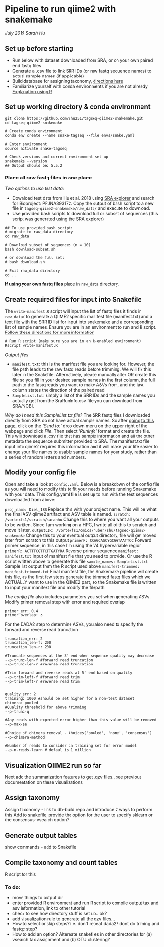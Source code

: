 # Pipeline to run qiime2 with snakemake
_July 2019_
_Sarah Hu_

## Set up before starting
* Run below with dataset downloaded from SRA, or on your own paired end fastq files
* Generate a .csv file to link SRR IDs (or raw fastq sequence names) to actual sample names (if applicable)
* Build database for assigning taxonomy, [directions here](https://github.com/shu251/db-build-microeuks)
* Familiarize yourself with conda environments if you are not already [Explanation using R](https://alexanderlabwhoi.github.io/post/anaconda-r-sarah/)

## Set up working directory & conda environment
```
git clone https://github.com/shu251/tagseq-qiime2-snakemake.git
cd tagseq-qiime2-snakemake

# Create conda environment
conda env create --name snake-tagseq --file envs/snake.yaml 

# Enter environment
source activate snake-tagseq

# Check versions and correct environment set up
snakemake --version
## Output should be: 5.5.2
```

### Place all raw fastq files in one place

_Two options to use test data_:
* Download test data from Hu et al. 2018 using [SRA explorer](https://ewels.github.io/sra-explorer/) and search for Bioproject: PRJNA393172. Copy the output of bash script to a new file in ```tagseq-qiime2-snakemake/raw_data/``` and execute to download.
* Use provided bash scripts to download full or subset of sequences (this script was generated using the SRA explorer)

```
## To use provided bash script:
# migrate to raw_data directory
cd raw_data

# Download subset of sequences (n = 10)
bash download-subset.sh

# or download the full set:
# bash download.sh

# Exit raw_data directory
cd ..
```

**If using your own fastq files** place in ```raw_data``` directory.

## Create required files for input into Snakefile
The ```write-manifest.R``` script will input the list of fastq files it finds in ```raw_data/``` to generate a QIIME2 specific manifest file (manifest.txt) and a text file with the SRR ID list for input into snakemake and a corresponding list of sample names. Ensure you are in an environment to run and R script. [Follow these directions for more information](https://alexanderlabwhoi.github.io/post/anaconda-r-sarah/)
```
# Run R script (make sure you are in an R-enabled environment)
Rscript write-manifest.R
```
_Output files_  
* ```manifest.txt```: this is the manifest file you are looking for. However, the file path leads to the raw fastq reads before trimming. We will fix this later in the Snakefile. Alternatively, please manually alter OR create this file so you fill in your desired sample names in the first column, the full path to the fastq reads you want to make ASVs from, and the last column states the direction of the paired read
* ```SampleList.txt```: simply a list of the SRR IDs and the sample names you actually get from the SraRunInfo.csv file you can download from SRA/NCBI.

_Why do I need this SampleList.txt file?_ The SRR fastq files I downloaded directly from SRA do not have actual sample names. So after [going to this page](https://www.ncbi.nlm.nih.gov/sra/?term=PRJNA393172), click on the *'Send to:'* drop down menu on the upper right of the webpage and click *File*. Then select *'RunInfo'* format and create the file. This will download a .csv file that has sample information and all the other metadata the sequence submitter provided to SRA. The manifest.txt file input into qiime2 requires this information and it will make your life easier to change your file names to usable sample names for your study, rather than a series of random letters and numbers.


## Modify your config file
Open and take a look at ```config.yaml```. Below is a breakdown of the config file as you will need to modify this to fit your needs before running Snakemake with your data. 
This config.yaml file is set up to run with the test sequences downloaded from above:

```proj_name: Diel_18S``` Replace this with your project name. This will be what the final ASV qiime2 artifact and ASV table is named.
```scratch:  /vortexfs1/scratch/sarahhu``` Change this to where you want all your outputs to be written. Since I am working on a HPC, I write all of this to scratch and move it later.
```outputDIR: /vortexfs1/omics/huber/shu/tagseq-qiime2-snakemake``` Change this to your eventual output directory, file will get moved later from scratch to this output
```primerF: CCAGCASCYGCGGTAATTCC``` Forward primer sequence, in this case I'm using the V4 hypervariable region
```primerR: ACTTTCGTTCTTGATYRA``` Reverse primer sequence
```manifest: manifest.txt``` Input of manifest file that you need to provide. Or use the R script written above to generate this file
```sample_names: SampleList.txt``` Sample list output from the R script used above
```manifest-trimmed: manifest-trimmed.txt``` Final manifest file, the Snakemake pipeline will create this file, as the first few steps generate the trimmed fastq files which we ACTUALLY want to use in the QIIME2 part, so the Snakemake file is written to input your manifest file and modify the filepath

_The config file_ also includes parameters you set when generating ASVs.
Modify primer removal step with error and required overlap
```
primer_err: 0.4
primer_overlap: 3
```

For the DADA2 step to determine ASVs, you also need to specify the forward and reverse read truncation
```
truncation_err: 2
truncation_len-f: 200
truncation_len-r: 200

#Truncate sequences at the 3' end when sequence quality may decrease
--p-trunc-len-f #forward read truncation
--p-trunc-len-r #reverse read truncation

#Trim forward and reverse reads at 5' end based on quality
--p-trim-left-f #forward read trim
--p-trim-left-r #reverse read trim


quality_err: 2
training: 1000 #should be set higher for a non-test dataset
chimera: pooled
#Quality threshold for above trimming
--p-trunc-q

#Any reads with expected error higher than this value will be removed
--p-max-ee

#Choice of chimera removal - Choices('pooled', 'none', 'consensus')
--p-chimera-method

#Number of reads to consider in training set for error model
--p-n-reads-learn # defaul is 1 million
```

## Visualization QIIME2 run so far
Next add the summarization features to get .qzv files.. see previous documentation on these visualizations

## Assign taxonomy
Assign taxonomy - link to db-build repo and introduce 2 ways to perform this
  Add to snakefile, provide the option for the user to specify sklearn or the consensus-vsearch option?


## Generate output tables
show commands - add to Snakefile

## Compile taxonomy and count tables
R script for this



### To do:
* move things to output dir
* enter provided R environment and run R script to compile output tax and asv information, link to other tutorial
* check to see how directory stuff is set up.. ok?
* add visualization rule to generate all the qzv files...
* How to select or skip steps? i.e. don't repeat dada2? dont do triming and fastqc step?
* How to add an option? Alternate snakefiles in other directories for (a) vsearch tax assignment and (b) OTU clustering?
